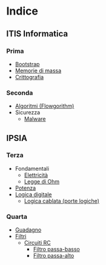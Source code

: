 # Indice

## ITIS Informatica

### Prima
- [Bootstrap](/itis/1/bootstrap/bootstrap.md)
- [Memorie di massa](/itis/1/memorie-di-massa/memorie-di-massa.md)
- [Crittografia](/itis/1/crittografia/crittografia.md)

### Seconda
- [Algoritmi (Flowgorithm)](/itis/2/algoritmi/algoritmi.md)
- Sicurezza
    - [Malware](/itis/2/sicurezza/malware/malware.md)

## IPSIA

### Terza
- Fondamentali
    - [Elettricità](/ipsia/3/fondamentali/elettricita.md)
    - [Legge di Ohm](/ipsia/3/fondamentali/ohm.md)
- [Potenza](/ipsia/3/potenza/potenza.md)
- [Logica digitale](/ipsia/3/logica-digitale/logica.md)
    - [Logica cablata (porte logiche)](/ipsia/3/logica-digitale/logica-cablata.md)

### Quarta
- [Guadagno](/ipsia/4/guadagno/guadagno.md)
- [Filtri](/ipsia/4/filtri/filtri.md)
    - [Circuiti RC](/ipsia/4/filtri/circuiti-rc/circuiti-rc.md)
        - [Filtro passa-basso](/ipsia/4/filtri/circuiti-rc/filtro-passa-basso.md)
        - [Filtro passa-alto](/ipsia/4/filtri/circuiti-rc/filtro-passa-alto.md)